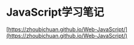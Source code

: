 # JavaScript学习笔记
[https://zhoubichuan.github.io/Web-JavaScript/](https://zhoubichuan.github.io/Web-JavaScript/)